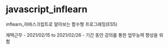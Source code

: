 # javascript_inflearn
inflearn_자바스크립트로 알아보는 함수형 프로그래밍(ES5)

재택근무 - 2021/02/15 to 2021/02/26 - 기간 동안 강의를 통한 업무능력 향상을 위함

